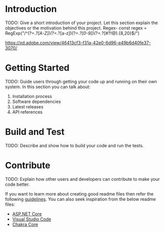 # Introduction 
TODO: Give a short introduction of your project. Let this section explain the objectives or the motivation behind this project. 
Regex- const regex = RegExp("/^(?=.*?[A-Z])(?=.*?[a-z])(?=.*?[0-9])(?=.*?[#?!@$%^&*-])(?=.*?^[A-Za-z0-9!@#%^*()]*$).{8,20}$/")


https://xd.adobe.com/view/46413cf3-f31a-42e0-6d96-e49b6d40fe37-3070/

# Getting Started
TODO: Guide users through getting your code up and running on their own system. In this section you can talk about:
1.	Installation process
2.	Software dependencies
3.	Latest releases
4.	API references

# Build and Test
TODO: Describe and show how to build your code and run the tests. 

# Contribute
TODO: Explain how other users and developers can contribute to make your code better. 

If you want to learn more about creating good readme files then refer the following [guidelines](https://docs.microsoft.com/en-us/azure/devops/repos/git/create-a-readme?view=azure-devops). You can also seek inspiration from the below readme files:
- [ASP.NET Core](https://github.com/aspnet/Home)
- [Visual Studio Code](https://github.com/Microsoft/vscode)
- [Chakra Core](https://github.com/Microsoft/ChakraCore)
